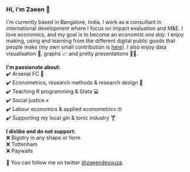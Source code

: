 ### Hi, i'm Zaeen 👋

I'm currently based in Bangalore, India. I work as a consultant in international development where I focus on impact evaluation and M&E. I love economics, and my goal is to become an economist *one day*. I enjoy making, using and learning from the different digital public goods that people make (my own small contribution is [here](https://zaeendesouza.shinyapps.io/ODK2Doc/)). I also enjoy data visualisation 🎨, graphs 📈 and pretty presentations 👩‍🏫.


**I'm passionate about:**  
✔️ Arsenal FC 🔴  
✔️ Econometrics, research methods & research design 📄  
✔️ Teaching R programming & Stata 💻  
✔️ Social justice ✊  
✔️ Labour economics & applied econometrics 🤓    
✔️ Supporting my local gin & tonic industry 🍸  

**I dislike and do not support:**  
❌ Bigotry in any shape or form   
❌ Tottenham  
❌ Paywalls    
 
📢 You can follow me on twitter [@zaeendesouza](https://twitter.com/zaeendesouza?lang=en).
